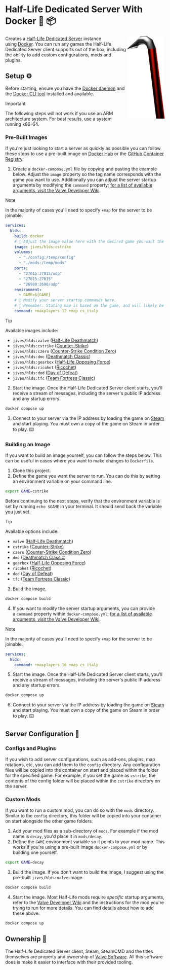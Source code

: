 # Half-Life Dedicated Server With Docker 🐋 📦

<img align="right" width="120" height="auto"  src="./.github/docs/crowbar.png" alt="Crowbar">

Creates a [Half-Life Dedicated Server](https://help.steampowered.com/en/faqs/view/081A-106F-B906-1A7A) instance using [Docker](https://www.docker.com). You can run any games the Half-Life Dedicated Server client supports out of the box, including the ability to add custom configurations, mods and plugins.

## Setup ⚙️

Before starting, ensure you have the [Docker daemon](https://www.docker.com/) and the [Docker CLI tool](https://docs.docker.com/engine/reference/commandline/cli/) installed and available.

> [!IMPORTANT]  
> The following steps will not work if you use an ARM architecture system. For best results, use a system running x86-64.

### Pre-Built Images

If you're just looking to start a server as quickly as possible you can follow these steps to use a pre-built image on [Docker Hub](https://hub.docker.com/repository/docker/jives/hlds) or the [GitHub Container Registry](https://github.com/JamesIves/hlds-docker/pkgs/container/hlds).

1. Create a `docker-compose.yml` file by copying and pasting the example below. Adjust the `image` property so the tag name corresponds with the game you want to use. Additionally you can adjust the server startup arguments by modifying the `command` property; [for a list of available arguments, visit the Valve Developer Wiki](https://developer.valvesoftware.com/wiki/Half-Life_Dedicated_Server).

> [!NOTE]  
> In the majority of cases you'll need to specify `+map` for the server to be joinable.

```yml
services:
  hlds:
    build: docker
    # 📣 Adjust the image value here with the desired game you want the server to use.
    image: jives/hlds:cstrike
    volumes:
      - "./config:/temp/config"
      - "./mods:/temp/mods"
    ports:
      - "27015:27015/udp"
      - "27015:27015"
      - "26900:2690/udp"
    environment:
      - GAME=${GAME}
    # 📣 Modify your server startup commands here.
    # 📣 Remember: Stating map is based on the game, and will likely be different between images.
    command: +maxplayers 12 +map cs_italy
```

> [!TIP]  
> Available images include:
>
> - `jives/hlds:valve` ([Half-Life Deathmatch](https://store.steampowered.com/app/70/HalfLife/))
> - `jives/hlds:cstrike` ([Counter-Strike](https://store.steampowered.com/app/10/CounterStrike/))
> - `jives/hlds:czero` ([Counter-Strike Condition Zero](https://store.steampowered.com/app/80/CounterStrike_Condition_Zero/))
> - `jives/hlds:dmc` ([Deathmatch Classic](https://store.steampowered.com/app/40/Deathmatch_Classic/))
> - `jives/hlds:gearbox` ([Half-Life Opposing Force](https://store.steampowered.com/app/50/HalfLife_Opposing_Force/))
> - `jives/hlds:ricohet` ([Ricochet](https://store.steampowered.com/app/60/Ricochet/))
> - `jives/hlds:dod` ([Day of Defeat](https://store.steampowered.com/app/30/Day_of_Defeat/))
> - `jives/hlds:tfc` ([Team Fortress Classic](https://store.steampowered.com/app/20/Team_Fortress_Classic/))

2. Start the image. Once the Half-Life Dedicated Server client starts, you'll receive a stream of messages, including the server's public IP address and any startup errors.

```bash
docker compose up
```

3. Connect to your server via the IP address by loading the game on [Steam](https://store.steampowered.com/) and start playing. You must own a copy of the game on Steam in order to play. ⌨️

### Building an Image

If you want to build an image yourself, you can follow the steps below. This can be useful in cases where you want to make changes to `Dockerfile`.

1. Clone this project.
2. Define the game you want the server to run. You can do this by setting an environment variable on your command line.

```bash
export GAME=cstrike
```

Before continuing to the next steps, verify that the environment variable is set by running `echo $GAME` in your terminal. It should send back the variable you just set.

> [!TIP]
> Available options include:
>
> - `valve` ([Half-Life Deathmatch](https://store.steampowered.com/app/70/HalfLife/))
> - `cstrike` ([Counter-Strike](https://store.steampowered.com/app/10/CounterStrike/))
> - `czero` ([Counter-Strike Condition Zero](https://store.steampowered.com/app/80/CounterStrike_Condition_Zero/))
> - `dmc` ([Deathmatch Classic](https://store.steampowered.com/app/40/Deathmatch_Classic/))
> - `gearbox` ([Half-Life Opposing Force](https://store.steampowered.com/app/50/HalfLife_Opposing_Force/))
> - `ricohet` ([Ricochet](https://store.steampowered.com/app/60/Ricochet/))
> - `dod` ([Day of Defeat](https://store.steampowered.com/app/30/Day_of_Defeat/))
> - `tfc` ([Team Fortress Classic](https://store.steampowered.com/app/20/Team_Fortress_Classic/))

3. Build the image.

```sh
docker compose build
```

4. If you want to modify the server startup arguments, you can provide a `command` property within `docker-compose.yml`; [for a list of available arguments, visit the Valve Developer Wiki](https://developer.valvesoftware.com/wiki/Half-Life_Dedicated_Server).

> [!NOTE]  
> In the majority of cases you'll need to specify `+map` for the server to be joinable.

```yml
services:
  hlds:
    command: +maxplayers 16 +map cs_italy
```

5. Start the image. Once the Half-Life Dedicated Server client starts, you'll receive a stream of messages, including the server's public IP address and any startup errors.

```bash
docker compose up
```

6. Connect to your server via the IP address by loading the game on [Steam](https://store.steampowered.com/) and start playing. You must own a copy of the game on Steam in order to play. ⌨️

## Server Configuration 🔧

### Configs and Plugins

If you wish to add server configurations, such as add-ons, plugins, map rotations, etc, you can add them to the `config` directory. Any configuration files will be copied into the container on start and placed within the folder for the specified game. For example, if you set the game as `cstrike`, the contents of the config folder will be placed within the `cstrike` directory on the server.

### Custom Mods

If you want to run a custom mod, you can do so with the `mods` directory. Similar to the `config` directory, this folder will be copied into your container on start alongside the other game folders.

1. Add your mod files as a sub-directory of `mods`. For example if the mod name is `decay`, you'd place it in `mods/decay`.
2. Define the `GAME` environment variable so it points to your mod name. This works if you're using a pre-built image `docker-compose.yml` or by building one yourself.

```bash
export GAME=decay
```

3. Build the image. If you don't want to build the image, I suggest using the pre-built `jives/hlds:valve` image.

```bash
docker compose build
```

4. Start the image. Most Half-Life mods require _specific_ startup arguments, refer to the [Valve Developer Wiki](https://developer.valvesoftware.com/wiki/Half-Life_Dedicated_Server) and the instructions for the mod you're trying to run for more details. You can find details about how to add these above.

```bash
docker compose up
```

## Ownership 🧰

The Half-Life Dedicated Server client, Steam, SteamCMD and the titles themselves are property and ownership of [Valve Software](https://valvesoftware.com). All this software does is make it easier to interface with their provided tooling.
